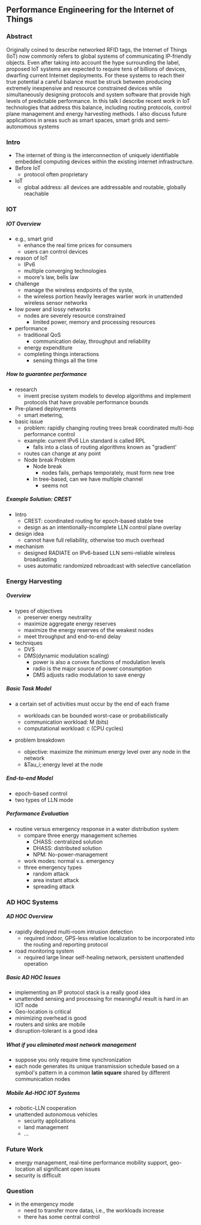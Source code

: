 ## Performance Engineering for the Internet of Things

### Abstract
Originally coined to describe networked RFID tags, the Internet of Things (IoT) now commonly refers to global systems of communicating IP-friendly objects. Even after taking into account the hype surrounding the label, proposed IoT systems are expected to require tens of billions of devices, dwarfing current Internet deployments. For these systems to reach their true potential a careful balance must be struck between producing extremely inexpensive and resource constrained devices while simultaneously designing protocols and system software that provide high levels of predictable performance. In this talk I describe recent work in IoT technologies that address this balance, including routing protocols, control plane management and
energy harvesting methods. I also discuss future applications in areas such as smart spaces, smart grids and semi-autonomous systems

### Intro
- The internet of thing is the interconnection of uniquely identifiable embedded computing devices within the existing internet infrastructure.
- Before IoT
	- protocol often proprietary
- IoT
	- global address: all devices are addressable and routable, globally reachable
	
### IOT 
##### IOT Overview 
- e.g., smart grid
	- enhance the real time prices for consumers
	- users can control devices
- reason of IoT
	- IPv6
	- multiple converging technologies
	- moore's law, bells law
- challenge
	- manage the wireless endpoints of the syste,
	- the wireless portion heavily leerages warlier work in unattended wireless sensor networks
- low power and lossy networks
	- nodes are severely resource constrained
		- limited power, memory and processing resources
- performance
	- traditional QoS
		- communication delay, throughput and reliability
	- energy expenditure
	- completing things interactions
		- sensing things all the time

	
##### How to guarantee performance
- research
	- invent precise system models to develop algorithms and implement protocols that have provable performance bounds
- Pre-planed deployments
	- smart metering, 
- basic issue
	- problem: rapidly changing routing trees break coordinated multi-hop performance control
	- example: current IPv6 LLn standard is called RPL
		- falls into a class of routing algorithms known as "gradient'
	- routes can change at any point
	- Node break Problem
		- Node break
			- nodes fails, perhaps temporately, must form new tree
		- In tree-based, can we have multiple channel
			- seems not
			

##### Example Solution: CREST
- Intro
	- CREST: coordinated routing for epoch-based stable tree 
	- design as an intentionally-incomplete LLN control plane overlay
- design idea
	- cannot have full reliability, otherwise too much overhead
- mechanism
	- designed RADIATE on IPv6-based LLN semi-reliable wireless broadcasting
	- uses automatic randomized rebroadcast with selective cancellation



### Energy Harvesting
##### Overview
- types of objectives
	- preserver energy neutrality
	- maximize aggregate energy reserves
	- maximize the energy reserves of the weakest nodes
	- meet throughput and end-to-end delay
- techniques
	- DVS
	- DMS(dynamic modulation scaling)
		- power is also a convex functions of modulation levels
		- radio is the major source of power consumption
		- DMS adjusts radio modulation to save energy

##### Basic Task Model
- a certain set of activities must occur by the end of each frame
	- workloads can be bounded worst-case or probabilistically
	- communication workload: M (bits)
	- computational workload: c (CPU cycles)
	
- problem breakdown
	- objective: maximize the minimum energy level over any node in the network
	- &Tau_i;:energy level at the node

##### End-to-end Model
- epoch-based control
- two types of LLN mode

##### Performance Evaluation
- routine versus emergency response in a water distribution system
	- compare three energy management schemes
		- CHASS: centralized solution
		- DHASS: distributed solution
		- NPM: No-power-management
	- work modes: normal v.s. emergency
	- three emergency types
		- random attack
		- area instant attack
		- spreading attack
		

### AD HOC Systems
##### AD HOC Overview
- rapidly deployed multi-room intrusion detection
	- required indoor, GPS-less relative localization to be incorporated into the routing and reporting protocol
- road monitoring system
	- required large linear self-healing network, persistent unattended operation

##### Basic AD HOC Issues
- implementing an IP protocol stack is a really good idea
- unattended sensing and processing for meaningful result is hard in an IOT node
- Geo-location is critical
- minimizing overhead is good 
- routers and sinks are mobile
- disruption-tolerant is a good idea

 
##### What if you eliminated most network management
- suppose you only require time synchronization
- each node generates its unique transmission schedule based on a symbol's pattern in a common **latin square** shared by different communication nodes

##### Mobile Ad-HOC IOT Systems
- robotic-LLN cooperation
- unattended autonomous vehicles
	- security applications
	- land management
	- ...

### Future Work
- energy management, real-time performance mobility support, geo-location all significant open issues
- security is difficult
	

### Question
- in the emergency mode
	- need to transfer more datas, i.e., the workloads increase
	- there has some central control



